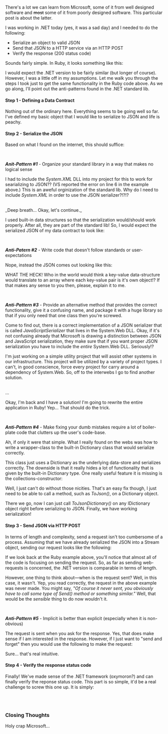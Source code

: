 There's a lot we can learn from Microsoft, some of it from well designed
software and <s>most</s> some of it from poorly designed software. 
This particular post is about the latter. 

I was working in .NET today (yes, it was a sad day) and I needed to do the
following:

- Serialize an object to valid JSON
- Send that JSON to a HTTP service via an HTTP POST
- Verify the response (200 status code)

Sounds fairly simple. In Ruby, it looks something like this:
<script src="https://gist.github.com/2848335.js?file=example.rb">
</script>

I would expect the .NET version to be fairly similar (but longer of course).
However, I was a little off in my assumptions. Let me walk you through the
steps I took just to get the same functionality in the Ruby code above. As
we go along, I'll point out the anti-patterns found in the .NET standard lib.

#### Step 1 - Defining a Data Contract
<script src="https://gist.github.com/2848335.js?file=MyObjectDataContract.cs">
</script>
Nothing out of the ordinary here. Everything seems to be going well so far. I've
defined my basic object that I would like to serialize to JSON and life is
peachy.

#### Step 2 - Serialize the JSON
Based on what I found on the internet, this should suffice:
<script src="https://gist.github.com/2848335.js?file=SerializeMyObject.cs">
</script>

<br />

___Anit-Pattern #1___ - Organize your standard library in a way that makes no
logical sense

I had to include the _System.XML_ DLL into my project
for this to work for searializing to JSON?? (VS reported the error on line 6
in the example above.) This is an aweful orginization of the standard lib. Why
do I need to include _System.XML_ in order to use the JSON serializer?!?!?

<br />
_Deep breath... Okay, let's continue._

<br />

I used built-in data structures so that the serialization would/should work
properly. After all, they are part of the standard lib! So, I would expect the
serialized JSON of my data contract to look like:
<script src="https://gist.github.com/2848335.js?file=expected_json.js">
</script>

<br />

___Anti-Patern #2___ - Write code that doesn't follow standards or user-expectations

Nope, instead the JSON comes out looking like this:
<script src="https://gist.github.com/2848335.js?file=actual_json.js">
</script>

WHAT THE HECK! Who in the world would think a key-value data-structure would
translate to an array where each key-value pair is it's own object!? If that
makes any sense to you then, please, explain it to me. 

<br />

___Anti-Pattern #3___ - Provide an alternative method that provides the correct
functionality, give it a confusing name, and package it with a huge library so
that if you only need that one class then you're screwed. 

Come to find out, there is a correct implementation of a JSON serializer that is
called _JavaScriptSerializer_ that lives in the System.Web DLL. Okay, if it's
not confusing already that Microsoft is drawing a distinction between JSON and
JavaScript serialization, they make sure that if you want proper JSON 
serialization you have to include the _entire_ System.Web DLL. Seriously!?

I'm just working on a simple utility project that will assist other
systems in our infrastructure. This project will be utilized by a variety
of project types. I can't, in good conscience, force every project for carry
around a dependency of System.Web. So, off to the interwebs I go to find
another solution. 

<br />
...

<br />

Okay, I'm back and I have a solution!
I'm going to rewrite the entire application in Ruby! Yep... That should do
the trick. 

<br />

___Anti-Pattern #4___ - Make fixing your dumb mistakes require a lot of
boiler-plate code that clutters up the user's code-base.

Ah, if only it were that simple. What I really found on the webs
was how to write a wrapper-class to the built-in Dictionary class that would
serialize correctly. 

<script src="https://gist.github.com/2848335.js?file=JsonDictionary.cs">
</script>

This class just uses a Dictionary as the underlying data-store and serializes
correctly. The downside is that it really hides a lot of functionality that
is given by the built-in Dictionary type. One really useful feature it is
missing is the collections-constructor:

<script src="https://gist.github.com/2848335.js?file=ExampleDictionaryConstructor.cs">
</script>

Well, I just can't do without those nicities. That's an easy fix though, I
just need to be able to call a method, such as _ToJson()_, on a Dictionary
object.

<script src="https://gist.github.com/2848335.js?file=Dictionary.ToJson.cs">
</script>

There we go, now I can just call _ToJsonDictionary()_ on any IDictionary
object right before serializing to JSON. Finally, we have working serialization!

#### Step 3 - Send JSON via HTTP POST

In terms of length and complexity, send a request isn't too cumbersome of a 
process. Assuming that we have already serialized the JSON into a Stream
object, sending our request looks like the following:

<script src="https://gist.github.com/2848335.js?file=SendRequest.cs">
</script>

If we look back at the Ruby example above, you'll notice that almost all of the
code is focusing on sending the request. So, as far as sending web-requests is
concerned, the .NET version is comparable in terms of length. 

However, one thing to think about—when is the request sent? Well, in this case,
it wasn't. Yep, you read correctly, the request in the above example was never
made. You might say, _"Of course it never sent, you obviously have to call some
type of Send() method or something similar."_ Well, that would be the
_sensible_ thing to do now wouldn't it.

<br />

___Anti-Pattern #5___ - Implicit is better than explicit (especially when it
is non-obvious)

The request is sent when you ask for the response. Yes, that does make sense
if I am interested in the response. However, if I just want to "send and
forget" then you would use the following to make the request:

<script src="https://gist.github.com/2848335.js?file=SendWebRequest.cs">
</script>

Sure... that's real intuitive. 


#### Step 4 - Verify the response status code

Finally! We've made sense of the .NET framework (oxymoron?) and can finally
verify the reponse status code. This part is so simple, it'd be a real challenge
to screw this one up. It is simply:

<script src="https://gist.github.com/2865507.js?file=CheckResponse.cs">
</script>

<br />
<br />

### Closing Thoughts
Holy crap Microsoft...
